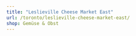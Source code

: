 ```yaml
---
title: "Leslieville Cheese Market East"
url: /toronto/leslieville-cheese-market-east/
shop: Gemüse & Obst
---
```

